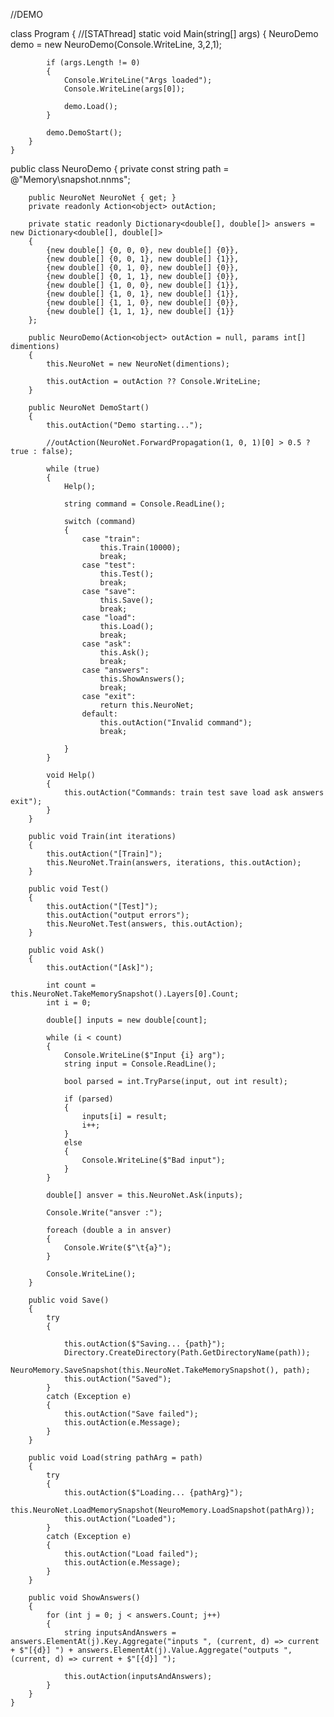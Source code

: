 ﻿//DEMO
 
  class Program
    {
        //[STAThread]
        static void Main(string[] args)
        {
            NeuroDemo demo = new NeuroDemo(Console.WriteLine, 3,2,1);

            if (args.Length != 0)
            {
                Console.WriteLine("Args loaded");
                Console.WriteLine(args[0]);

                demo.Load();
            }

            demo.DemoStart();
        }
    }

 public class NeuroDemo
    {
        private const string path = @"Memory\snapshot.nnms";

        public NeuroNet NeuroNet { get; }
        private readonly Action<object> outAction;

        private static readonly Dictionary<double[], double[]> answers = new Dictionary<double[], double[]>
        {
            {new double[] {0, 0, 0}, new double[] {0}},
            {new double[] {0, 0, 1}, new double[] {1}},
            {new double[] {0, 1, 0}, new double[] {0}},
            {new double[] {0, 1, 1}, new double[] {0}},
            {new double[] {1, 0, 0}, new double[] {1}},
            {new double[] {1, 0, 1}, new double[] {1}},
            {new double[] {1, 1, 0}, new double[] {0}},
            {new double[] {1, 1, 1}, new double[] {1}}
        };

        public NeuroDemo(Action<object> outAction = null, params int[] dimentions)
        {
            this.NeuroNet = new NeuroNet(dimentions);

            this.outAction = outAction ?? Console.WriteLine;
        }

        public NeuroNet DemoStart()
        {
            this.outAction("Demo starting...");

            //outAction(NeuroNet.ForwardPropagation(1, 0, 1)[0] > 0.5 ? true : false);

            while (true)
            {
                Help();

                string command = Console.ReadLine();

                switch (command)
                {
                    case "train":
                        this.Train(10000);
                        break;
                    case "test":
                        this.Test();
                        break;
                    case "save":
                        this.Save();
                        break;
                    case "load":
                        this.Load();
                        break;
                    case "ask":
                        this.Ask();
                        break;
                    case "answers":
                        this.ShowAnswers();
                        break;
                    case "exit":
                        return this.NeuroNet;
                    default:
                        this.outAction("Invalid command");
                        break;

                }
            }

            void Help()
            {
                this.outAction("Commands: train test save load ask answers exit");
            }
        }

        public void Train(int iterations)
        {
            this.outAction("[Train]");
            this.NeuroNet.Train(answers, iterations, this.outAction);
        }

        public void Test()
        {
            this.outAction("[Test]");
            this.outAction("output errors");
            this.NeuroNet.Test(answers, this.outAction);
        }

        public void Ask()
        {
            this.outAction("[Ask]");

            int count = this.NeuroNet.TakeMemorySnapshot().Layers[0].Count;
            int i = 0;

            double[] inputs = new double[count];

            while (i < count)
            {
                Console.WriteLine($"Input {i} arg");
                string input = Console.ReadLine();

                bool parsed = int.TryParse(input, out int result);

                if (parsed)
                {
                    inputs[i] = result;
                    i++;
                }
                else
                {
                    Console.WriteLine($"Bad input");
                }
            }

            double[] ansver = this.NeuroNet.Ask(inputs);

            Console.Write("ansver :");

            foreach (double a in ansver)
            {
                Console.Write($"\t{a}");
            }

            Console.WriteLine();
        }

        public void Save()
        {
            try
            {

                this.outAction($"Saving... {path}");
                Directory.CreateDirectory(Path.GetDirectoryName(path));
                NeuroMemory.SaveSnapshot(this.NeuroNet.TakeMemorySnapshot(), path);
                this.outAction("Saved");
            }
            catch (Exception e)
            {
                this.outAction("Save failed");
                this.outAction(e.Message);
            }
        }

        public void Load(string pathArg = path)
        {
            try
            {
                this.outAction($"Loading... {pathArg}");
                this.NeuroNet.LoadMemorySnapshot(NeuroMemory.LoadSnapshot(pathArg));
                this.outAction("Loaded");
            }
            catch (Exception e)
            {
                this.outAction("Load failed");
                this.outAction(e.Message);
            }
        }

        public void ShowAnswers()
        {
            for (int j = 0; j < answers.Count; j++)
            {
                string inputsAndAnswers = answers.ElementAt(j).Key.Aggregate("inputs ", (current, d) => current + $"[{d}] ") + answers.ElementAt(j).Value.Aggregate("outputs ", (current, d) => current + $"[{d}] ");

                this.outAction(inputsAndAnswers);
            }
        }
    }
	
